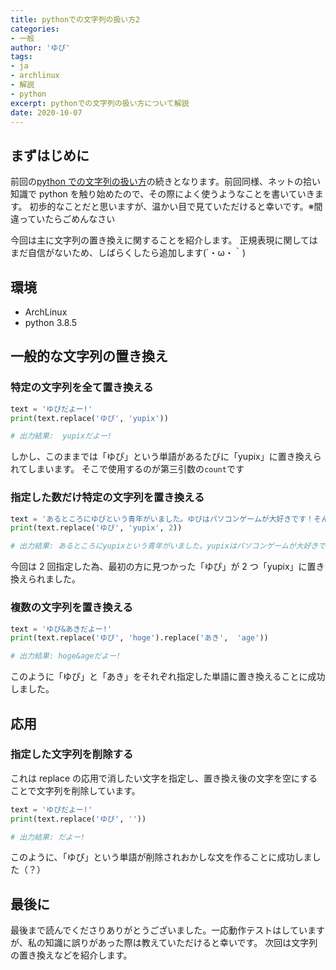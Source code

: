 ```yaml
---
title: pythonでの文字列の扱い方2
categories:
- 一般
author: 'ゆぴ'
tags:
- ja
- archlinux
- 解説
- python
excerpt: pythonでの文字列の扱い方について解説
date: 2020-10-07
---
```


## まずはじめに

前回の[python での文字列の扱い方](2020-09-20-handling-strings-in-python.md)の続きとなります。前回同様、ネットの拾い知識で python を触り始めたので、その際によく使うようなことを書いていきます。
初歩的なことだと思いますが、温かい目で見ていただけると幸いです。※間違っていたらごめんなさい

今回は主に文字列の置き換えに関することを紹介します。
正規表現に関してはまだ自信がないため、しばらくしたら追加します(´・ω・｀)

## 環境

- ArchLinux
- python 3.8.5

## 一般的な文字列の置き換え

### 特定の文字列を全て置き換える

```python
text = 'ゆぴだよー!'
print(text.replace('ゆぴ', 'yupix'))

# 出力結果:  yupixだよー!
```

しかし、このままでは「ゆぴ」という単語があるたびに「yupix」に置き換えられてしまいます。
そこで使用するのが第三引数の`count`です

### 指定した数だけ特定の文字列を置き換える

```python
text = 'あるところにゆぴという青年がいました。ゆぴはパソコンゲームが大好きです！そんなところにあきがやってきて、ゆぴにこう言いました[一緒にゲームを作ってみないかい?]'
print(text.replace('ゆぴ', 'yupix', 2))

# 出力結果: あるところにyupixという青年がいました。yupixはパソコンゲームが大好きです！そんなところにあきがやってきて、ゆぴにこう言いました[一緒にゲームを作ってみないかい?]
```

今回は 2 回指定した為、最初の方に見つかった「ゆぴ」が 2 つ「yupix」に置き換えられました。

### 複数の文字列を置き換える

```python
text = 'ゆぴ&あきだよー!'
print(text.replace('ゆぴ', 'hoge').replace('あき',  'age'))

# 出力結果: hoge&ageだよー!
```

このように「ゆぴ」と「あき」をそれぞれ指定した単語に置き換えることに成功しました。

## 応用

### 指定した文字列を削除する

これは replace の応用で消したい文字を指定し、置き換え後の文字を空にすることで文字列を削除しています。

```python
text = 'ゆぴだよー!'
print(text.replace('ゆぴ', ''))

# 出力結果: だよー!
```

このように、「ゆぴ」という単語が削除されおかしな文を作ることに成功しました（？）

## 最後に

最後まで読んでくださりありがとうございました。一応動作テストはしていますが、私の知識に誤りがあった際は教えていただけると幸いです。
次回は文字列の置き換えなどを紹介します。
